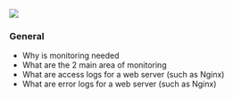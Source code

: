 ![](https://s3.amazonaws.com/intranet-projects-files/holbertonschool-sysadmin_devops/281/ktCXnhE.jpg)



### General

-   Why is monitoring needed
-   What are the 2 main area of monitoring
-   What are access logs for a web server (such as Nginx)
-   What are error logs for a web server (such as Nginx)
